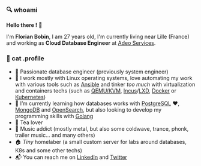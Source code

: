 ### :mag: whoami

**Hello there !** :raising_hand:

I'm **Florian Bobin**, I am 27 years old, I'm currently living near Lille (France) and working as **Cloud Database Engineer** at [Adeo Services](https://www.adeo.com/).

### :floppy_disk: cat .profile

* :construction_worker: Passionate database engineer (previously system engineer)
* :hammer: I work mostly with Linux operating systems, love automating my work with various tools such as [Ansible](https://www.ansible.com/) and tinker *too much* with virtualization and containers techs (such as [QEMU/KVM](https://www.redhat.com/en/topics/virtualization/what-is-KVM), [Incus](https://github.com/lxc/incus)/[LXD](https://github.com/canonical/lxd), [Docker](https://www.docker.com/) or [Kubernetes](https://kubernetes.io/))
* :book: I’m currently learning how databases works with [PostgreSQL](https://www.postgresql.org/) :heart:, [MongoDB](https://www.mongodb.com/) and [OpenSearch](https://opensearch.org/), but also looking to develop my programming skills with [Golang](https://go.dev/) 
* :tea: Tea lover
* :musical_note: Music addict (mostly metal, but also some coldwave, trance, phonk, trailer music... and many others)
* :house: *Tiny* homelaber (a small custom server for labs around databases, K8s and some other techs)
* :mailbox_with_mail: You can reach me on [LinkedIn](https://www.linkedin.com/in/florian-bobin/) and [Twitter](https://twitter.com/fbn587)

<!--
**f-bn/f-bn** is a ✨ _special_ ✨ repository because its `README.md` (this file) appears on your GitHub profile.

Here are some ideas to get you started:

- 🔭 I’m currently working on ...
- 🌱 I’m currently learning ...
- 👯 I’m looking to collaborate on ...
- 🤔 I’m looking for help with ...
- 💬 Ask me about ...
- 📫 How to reach me: ...
- 😄 Pronouns: ...
- ⚡ Fun fact: ...
-->
